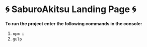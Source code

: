 # 🌀 SaburoAkitsu Landing Page 🌀

**To run the project enter the following commands in the console:**

 1. `npm i`
 2. `gulp`
